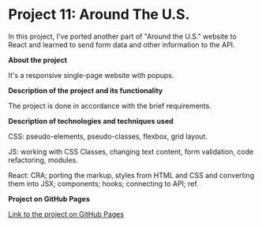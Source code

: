 # Project 11: Around The U.S.
In this project, I've ported another part of "Around the U.S." website to React and learned to send form data and other information to the API.


**About the project**

It's a responsive single-page website with popups.

**Description of the project and its functionality**

The project is done in accordance with the brief requirements. 

**Description of technologies and techniques used**

CSS: pseudo-elements, pseudo-classes, flexbox, grid layout. 

JS: working with CSS Classes, changing text content, form validation, code refactoring, modules.

React: CRA; porting the markup, styles from HTML and CSS and converting them into JSX; components; hooks; connecting to API; ref.

**Project on GitHub Pages**

[Link to the project on GitHub Pages](https://tetiana-zagoruiko.github.io/around-react/)

